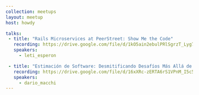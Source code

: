 ```yaml
---
collection: meetups
layout: meetup
host: howdy

talks:
 - title: "Rails Microservices at PeerStreet: Show Me the Code"
   recording: https://drive.google.com/file/d/1kO5ain2ebulPRlSgrzT_Lyg7x4gPPt5M/preview
   speakers:
     - leti_esperon

 - title: "Estimación de Software: Desmitificando Desafíos Más Allá de la Ingeniería"
   recording: https://drive.google.com/file/d/16xXRc-zERTA6rS1VPnM_I5c5X1oPa9--/preview
   speakers:
     - dario_macchi
---
```

